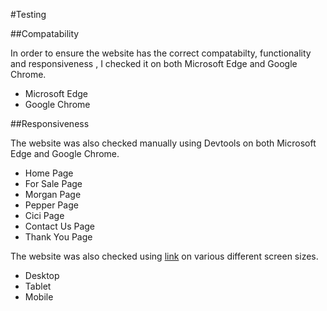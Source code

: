 #Testing

##Compatability

In order to ensure the website has the correct compatabilty, functionality and responsiveness , I checked it on both Microsoft Edge and Google Chrome.
*   Microsoft Edge
*   Google Chrome

##Responsiveness

The website was also checked manually using Devtools on both Microsoft Edge and Google Chrome.

*   Home Page
*   For Sale Page
*   Morgan Page 
*   Pepper Page
*   Cici Page
*   Contact Us Page
*   Thank You Page

The website was also checked using [link](https://responsivedesignchecker.com/) on various different screen sizes.

*   Desktop
*   Tablet
*   Mobile